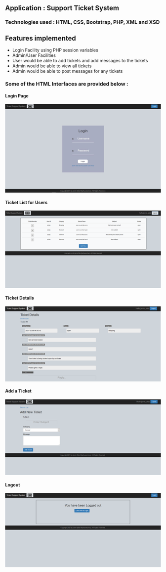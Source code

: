 ## Application : Support Ticket System 

### Technologies used : HTML, CSS, Bootstrap, PHP, XML and XSD

## Features implemented

- Login Facility using PHP session variables
- Admin/User Facilities
- User would be able to add tickets and add messages to the tickets
- Admin would be able to view all tickets
- Admin would be able to post messages for any tickets
  

### Some of the HTML Interfaces are provided below :

#### Login Page

![Login](/screenshots/Login.jpeg)
#### Ticket List for Users
![TicketListUser](/screenshots/TicketList.png)
#### Ticket Details
![TicketDetails](/screenshots/TicketDetails.png)
#### Add a Ticket
![TicketDetails](/screenshots/AddTicket.png)
#### Logout
![Logout](/screenshots/Logout.png)